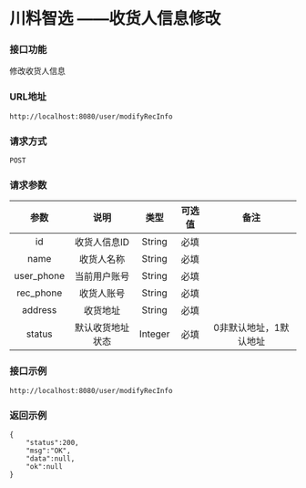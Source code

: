 # 川料智选 ——收货人信息修改

### 接口功能

修改收货人信息

### URL地址

```
http://localhost:8080/user/modifyRecInfo
```

### 请求方式

`POST`

### 请求参数

|   参数    |   说明   |     类型      | 可选值 |     备注     |
| :-------: | :------: | :-----------: | :----: | :----------: |
| id | 收货人信息ID |    String     |  必填  |     |
| name | 收货人名称 |    String     |  必填  |     |
| user_phone | 当前用户账号 |    String     |  必填  |   |
| rec_phone   |   收货人账号   |     String     |  必填  |   |
| address  | 收货地址 |    String     |  必填  |   |
| status | 默认收货地址状态 | Integer |  必填  | 0非默认地址，1默认地址 |

### 接口示例

```
http://localhost:8080/user/modifyRecInfo
```



### 返回示例

```
{
    "status":200,
    "msg":"OK",
    "data":null,
    "ok":null
}
```

